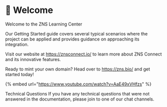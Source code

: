 # 🔰 Welcome

Welcome to the ZNS Learning Center

Our Getting Started guide covers several typical scenarios where the project can be applied and provides guidance on approaching its integration.

Visit our website at https://znsconnect.io/ to learn more about ZNS Connect and its innovative features.

Ready to mint your own domain? Head over to https://zns.bio/ and get started today!



{% embed url="https://www.youtube.com/watch?v=AaE49xVHfzs" %}

Technical Questions If you have any technical questions that were not answered in the documentation, please join to one of our chat channels.
